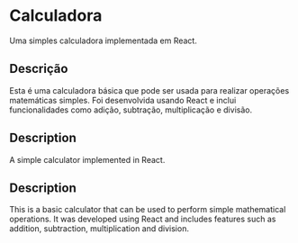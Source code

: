 # Calculadora

Uma simples calculadora implementada em React.

## Descrição

Esta é uma calculadora básica que pode ser usada para realizar operações matemáticas simples. Foi desenvolvida usando React e inclui funcionalidades como adição, subtração, multiplicação e divisão.

## Description

A simple calculator implemented in React.

## Description

This is a basic calculator that can be used to perform simple mathematical operations. It was developed using React and includes features such as addition, subtraction, multiplication and division.
